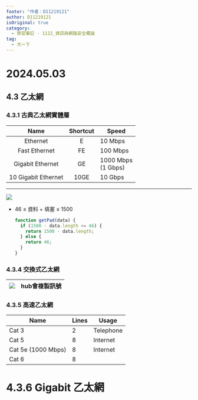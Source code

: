 ```yaml
---
footer: "作者：D11219121"
author: D11219121
isOriginal: true
category:
  - 學習筆記 - 1122_資訊與網路安全概論
tag:
  - 大一下
---
```


# 2024.05.03

## 4.3 乙太網

### 4.3.1 古典乙太網實體層

|        Name         | Shortcut | Speed                 |
| :-----------------: | :------: | --------------------- |
|      Ethernet       |    E     | 10 Mbps               |
|    Fast Ethernet    |    FE    | 100 Mbps              |
|  Gigabit Ethernet   |    GE    | 1000 Mbps<br>(1 Gbps) |
| 10 Gigabit Ethernet |   10GE   | 10 Gbps               |

---

![](https://hackmd.io/_uploads/S1Fh8ZGfR.png)

- 46 ≤ 資料 + 填塞 ≤ 1500
  ```js
  function getPad(data) {
    if (1500 - data.length <= 46) {
      return 1500 - data.length;
    } else {
      return 46;
    }
  }
  ```

### 4.3.4 交換式乙太網

| ![](https://hackmd.io/_uploads/H1upcZfGA.jpg) | hub會複製訊號 |
| --------------------------------------------- | ------------- |

### 4.3.5 高速乙太網

| Name               | Lines | Usage     |
| ------------------ | ----- | --------- |
| Cat 3              | 2     | Telephone |
| Cat 5              | 8     | Internet  |
| Cat 5e (1000 Mbps) | 8     | Internet  |
| Cat 6              | 8     |           |

# 4.3.6 Gigabit 乙太網
